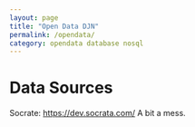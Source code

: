 ```yaml
---
layout: page
title: "Open Data DJN"
permalink: /opendata/
category: opendata database nosql
---
```


# Data Sources
Socrate:  https://dev.socrata.com/
A bit a mess.
